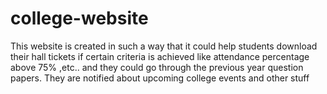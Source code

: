 # college-website
This website is created in such a way that it could help students download their hall tickets if certain criteria is achieved like attendance percentage above 75% ,etc.. and they could go through the previous year question papers. They are notified about upcoming college events and other stuff
